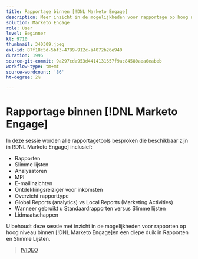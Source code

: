 ```yaml
---
title: Rapportage binnen [!DNL Marketo Engage]
description: Meer inzicht in de mogelijkheden voor rapportage op hoog niveau binnen [!DNL Marketo Engage]en een diepe duik in Rapporten en Slimme Lijsten.
solution: Marketo Engage
role: User
level: Beginner
kt: 9710
thumbnail: 340309.jpeg
exl-id: 87f18c5d-5bf3-4789-912c-a4072b26e940
duration: 1996
source-git-commit: 9a297cda953d4414131657f9ac84580aea0eabeb
workflow-type: tm+mt
source-wordcount: '86'
ht-degree: 2%

---
```


# Rapportage binnen [!DNL Marketo Engage]

In deze sessie worden alle rapportagetools besproken die beschikbaar zijn in [!DNL Marketo Engage] inclusief:

* Rapporten
* Slimme lijsten
* Analysatoren
* MPI
* E-mailinzichten
* Ontdekkingsreiziger voor inkomsten
* Overzicht rapporttype
* Global Reports (analytics) vs Local Reports (Marketing Activities)
* Wanneer gebruikt u Standaardrapporten versus Slimme lijsten
* Lidmaatschappen

U behoudt deze sessie met inzicht in de mogelijkheden voor rapporten op hoog niveau binnen [!DNL Marketo Engage]en een diepe duik in Rapporten en Slimme Lijsten.

>[!VIDEO](https://video.tv.adobe.com/v/340309/?quality=12&learn=on)
